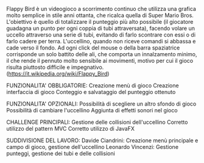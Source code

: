 Flappy Bird è un videogioco a scorrimento continuo che utilizza una grafica molto semplice in stile anni ottanta, che ricalca quella di Super Mario Bros. 
L'obiettivo è quello di totalizzare il punteggio più alto possibile (il giocatore guadagna un punto per ogni coppia di tubi attraversata), facendo volare un uccello attraverso una serie di tubi, evitando di farlo scontrare con essi o di farlo cadere per terra. 
L'uccellino, quando non riceve comandi si abbassa e cade verso il fondo. 
Ad ogni click del mouse o della barra spaziatrice corrisponde un solo battito delle ali, che comporta un innalzamento minimo, il che rende il pennuto molto sensibile ai movimenti, motivo per cui il gioco risulta piuttosto difficile e impegnativo. (https://it.wikipedia.org/wiki/Flappy_Bird)

FUNZIONALITA' OBBLIGATORIE:
Creazione menù di gioco
Creazione interfaccia di gioco
Conteggio e salvataggio del punteggio ottenuto

FUNZIONALITA' OPZIONALI:
Possibilità di scegliere un altro sfondo di gioco
Possibilità di cambiare l'uccellino
Aggiunta di effetti sonori nel gioco

CHALLENGE PRINCIPALI:
Gestione delle collisioni dell'uccellino
Corretto utilizzo del pattern MVC
Corretto utilizzo di JavaFX

SUDDIVISIONE DEL LAVORO:
Davide Ciandrini: Creazione menù principale e campo di gioco, gestione dell'uccellino
Leonardo Vincenzi: Gestione punteggi, gestione dei tubi e delle collisioni

